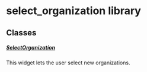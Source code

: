 



# select_organization library











## Classes

##### [SelectOrganization](../views_pre_auth_screens_select_organization/SelectOrganization-class.md)



This widget lets the user select new organizations.
















